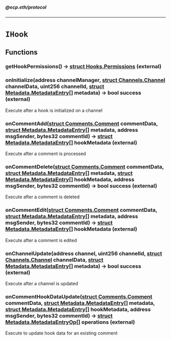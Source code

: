 ##### @ecp.eth/protocol

----

# `IHook`











## Functions

### getHookPermissions() → [struct Hooks.Permissions](/protocol-reference/types/Hooks#permissions) (external)





### onInitialize(address channelManager, [struct Channels.Channel](/protocol-reference/types/Channels#channel) channelData, uint256 channelId, [struct Metadata.MetadataEntry[]](/protocol-reference/types/Metadata#metadataentry) metadata) → bool success (external)

Execute after a hook is initialized on a channel




### onCommentAdd([struct Comments.Comment](/protocol-reference/types/Comments#comment) commentData, [struct Metadata.MetadataEntry[]](/protocol-reference/types/Metadata#metadataentry) metadata, address msgSender, bytes32 commentId) → [struct Metadata.MetadataEntry[]](/protocol-reference/types/Metadata#metadataentry) hookMetadata (external)

Execute after a comment is processed




### onCommentDelete([struct Comments.Comment](/protocol-reference/types/Comments#comment) commentData, [struct Metadata.MetadataEntry[]](/protocol-reference/types/Metadata#metadataentry) metadata, [struct Metadata.MetadataEntry[]](/protocol-reference/types/Metadata#metadataentry) hookMetadata, address msgSender, bytes32 commentId) → bool success (external)

Execute after a comment is deleted




### onCommentEdit([struct Comments.Comment](/protocol-reference/types/Comments#comment) commentData, [struct Metadata.MetadataEntry[]](/protocol-reference/types/Metadata#metadataentry) metadata, address msgSender, bytes32 commentId) → [struct Metadata.MetadataEntry[]](/protocol-reference/types/Metadata#metadataentry) hookMetadata (external)

Execute after a comment is edited




### onChannelUpdate(address channel, uint256 channelId, [struct Channels.Channel](/protocol-reference/types/Channels#channel) channelData, [struct Metadata.MetadataEntry[]](/protocol-reference/types/Metadata#metadataentry) metadata) → bool success (external)

Execute after a channel is updated




### onCommentHookDataUpdate([struct Comments.Comment](/protocol-reference/types/Comments#comment) commentData, [struct Metadata.MetadataEntry[]](/protocol-reference/types/Metadata#metadataentry) metadata, [struct Metadata.MetadataEntry[]](/protocol-reference/types/Metadata#metadataentry) hookMetadata, address msgSender, bytes32 commentId) → [struct Metadata.MetadataEntryOp[]](/protocol-reference/types/Metadata#metadataentryop) operations (external)

Execute to update hook data for an existing comment






